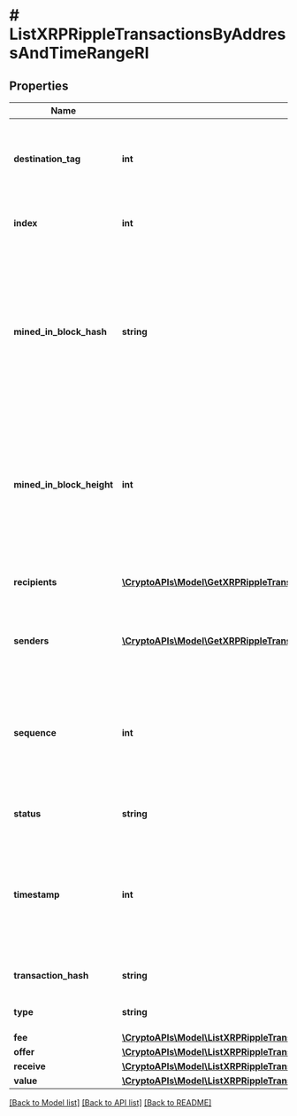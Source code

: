 # # ListXRPRippleTransactionsByAddressAndTimeRangeRI

## Properties

Name | Type | Description | Notes
------------ | ------------- | ------------- | -------------
**destination_tag** | **int** | A destination tag is a value used to discern the holder of the Ripple (XRP) being deposited or withdrawn. | [optional]
**index** | **int** | Represents the index position of the transaction in the block. |
**mined_in_block_hash** | **string** | Represents the hash of the block where this transaction was mined/confirmed for first time. The hash is defined as a cryptographic digital fingerprint made by hashing the block header twice through the SHA256 algorithm. |
**mined_in_block_height** | **int** | Represents the hight of the block where this transaction was mined/confirmed for first time. The height is defined as the number of blocks in the blockchain preceding this specific block. |
**recipients** | [**\CryptoAPIs\Model\GetXRPRippleTransactionDetailsByTransactionIDRIRecipients[]**](GetXRPRippleTransactionDetailsByTransactionIDRIRecipients.md) | Represents an object of addresses that receive the transactions. |
**senders** | [**\CryptoAPIs\Model\GetXRPRippleTransactionDetailsByTransactionIDRISenders[]**](GetXRPRippleTransactionDetailsByTransactionIDRISenders.md) | Represents an object of addresses that provide the funds. |
**sequence** | **int** | Defines the transaction input&#39;s sequence as an integer, which is is used when transactions are replaced with newer versions before LockTime. |
**status** | **string** | Defines the status of the transaction. |
**timestamp** | **int** | Defines the exact date/time in Unix Timestamp when this transaction was mined, confirmed or first seen in Mempool, if it is unconfirmed. |
**transaction_hash** | **string** | Represents the hash of the XRP transaction. |
**type** | **string** | Specifies the type of the transaction. |
**fee** | [**\CryptoAPIs\Model\ListXRPRippleTransactionsByAddressRIFee**](ListXRPRippleTransactionsByAddressRIFee.md) |  |
**offer** | [**\CryptoAPIs\Model\ListXRPRippleTransactionsByAddressRIOffer**](ListXRPRippleTransactionsByAddressRIOffer.md) |  |
**receive** | [**\CryptoAPIs\Model\ListXRPRippleTransactionsByAddressRIReceive**](ListXRPRippleTransactionsByAddressRIReceive.md) |  |
**value** | [**\CryptoAPIs\Model\ListXRPRippleTransactionsByAddressRIValue**](ListXRPRippleTransactionsByAddressRIValue.md) |  |

[[Back to Model list]](../../README.md#models) [[Back to API list]](../../README.md#endpoints) [[Back to README]](../../README.md)
